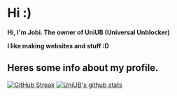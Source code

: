 # Hi :)

**Hi, I'm Jobi. The owner of UniUB (Universal Unblocker)**

**I like making websites and stuff :D**

## Heres some info about my profile.

[![GitHub Streak](https://streak-stats.demolab.com/?user=uniub)](https://git.io/streak-stats)
[![UniUB's github stats](https://github-readme-stats.vercel.app/api?username=uniub)](https://github.com/uniub/github-readme-stats)
